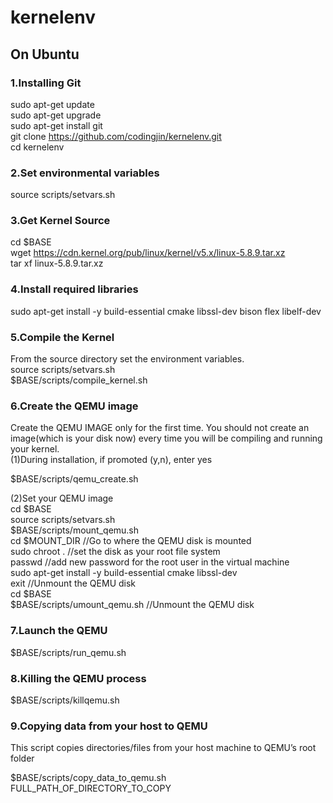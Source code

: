 # kernelenv

## On Ubuntu

### 1.Installing Git  
sudo apt-get update  
sudo apt-get upgrade  
sudo apt-get install git  
git clone https://github.com/codingjin/kernelenv.git  
cd kernelenv  

### 2.Set environmental variables
source scripts/setvars.sh  

### 3.Get Kernel Source
cd $BASE  
wget https://cdn.kernel.org/pub/linux/kernel/v5.x/linux-5.8.9.tar.xz  
tar xf linux-5.8.9.tar.xz  

### 4.Install required libraries
sudo apt-get install -y build-essential cmake libssl-dev bison flex libelf-dev  

### 5.Compile the Kernel
From the source directory set the environment variables.   
source scripts/setvars.sh  
$BASE/scripts/compile_kernel.sh  

### 6.Create the QEMU image
Create the QEMU IMAGE only for the first time. You should not create an image(which is your disk now) every time you will be compiling and running your kernel.  
(1)During installation, if promoted (y,n), enter yes  

$BASE/scripts/qemu_create.sh  

(2)Set your QEMU image  
cd $BASE  
source scripts/setvars.sh  
$BASE/scripts/mount_qemu.sh  
cd $MOUNT_DIR                      //Go to where the QEMU disk is mounted  
sudo chroot .                             //set the disk as your root file system  
passwd                                     //add new password for the root user in the virtual machine  
sudo apt-get install -y build-essential cmake libssl-dev  
exit                                            //Unmount the QEMU disk  
cd $BASE  
$BASE/scripts/umount_qemu.sh         //Unmount the QEMU disk  

### 7.Launch the QEMU
$BASE/scripts/run_qemu.sh  

### 8.Killing the QEMU process
$BASE/scripts/killqemu.sh  

### 9.Copying data from your host to QEMU
This script copies directories/files from your host machine to QEMU’s root folder  

$BASE/scripts/copy_data_to_qemu.sh FULL_PATH_OF_DIRECTORY_TO_COPY  
